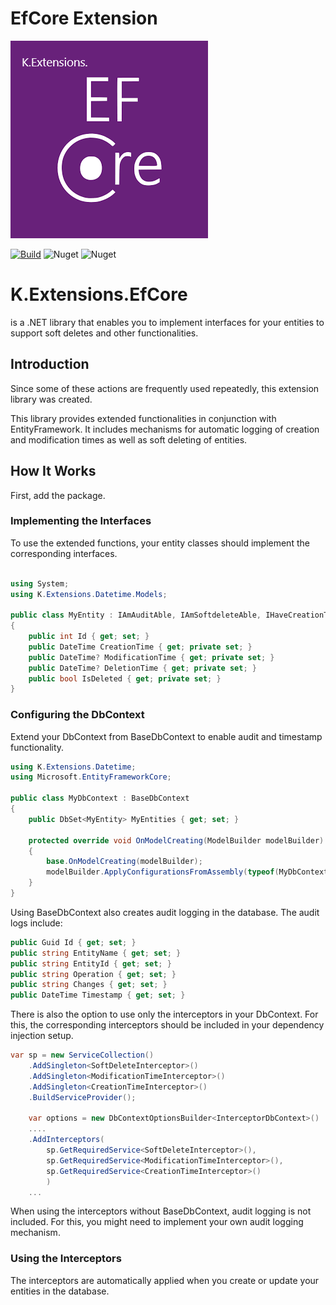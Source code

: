 # EfCore Extension

![EfCore.Extension](Icon.png)

[![Build](https://github.com/Atroxt/K.Extensions.EfCore/actions/workflows/build.yml/badge.svg)](https://github.com/Atroxt/K.Extensions.EfCore/actions/workflows/build.yml)
![Nuget](https://img.shields.io/nuget/v/K.Extensions.EfCore?logo=nuget)
![Nuget](https://img.shields.io/nuget/dt/K.Extensions.EfCore?logo=nuget&label=Downloads)
# K.Extensions.EfCore
is a .NET library that enables you to implement interfaces for your entities to support soft deletes and other functionalities.

## Introduction
Since some of these actions are frequently used repeatedly, this extension library was created.

This library provides extended functionalities in conjunction with EntityFramework. It includes mechanisms for automatic logging of creation and modification times as well as soft deleting of entities.

## How It Works

First, add the package.

### Implementing the Interfaces
To use the extended functions, your entity classes should implement the corresponding interfaces.

```csharp

using System;
using K.Extensions.Datetime.Models;

public class MyEntity : IAmAuditAble, IAmSoftdeleteAble, IHaveCreationTime, IHaveModificationTime
{
    public int Id { get; set; }
    public DateTime CreationTime { get; private set; }
    public DateTime? ModificationTime { get; private set; }
    public DateTime? DeletionTime { get; private set; }
    public bool IsDeleted { get; private set; }
}

```

### Configuring the DbContext
Extend your DbContext from BaseDbContext to enable audit and timestamp functionality.

```csharp
using K.Extensions.Datetime;
using Microsoft.EntityFrameworkCore;

public class MyDbContext : BaseDbContext
{
    public DbSet<MyEntity> MyEntities { get; set; }

    protected override void OnModelCreating(ModelBuilder modelBuilder)
    {
        base.OnModelCreating(modelBuilder);
        modelBuilder.ApplyConfigurationsFromAssembly(typeof(MyDbContext).Assembly);
    }
}
```

Using BaseDbContext also creates audit logging in the database. The audit logs include:

```csharp
public Guid Id { get; set; }
public string EntityName { get; set; }
public string EntityId { get; set; }
public string Operation { get; set; }
public string Changes { get; set; }
public DateTime Timestamp { get; set; }
```

There is also the option to use only the interceptors in your DbContext.
For this, the corresponding interceptors should be included in your dependency injection setup.

```csharp
var sp = new ServiceCollection()
    .AddSingleton<SoftDeleteInterceptor>()
    .AddSingleton<ModificationTimeInterceptor>()
    .AddSingleton<CreationTimeInterceptor>()
    .BuildServiceProvider();

    var options = new DbContextOptionsBuilder<InterceptorDbContext>()
    ....
    .AddInterceptors(
        sp.GetRequiredService<SoftDeleteInterceptor>(),
        sp.GetRequiredService<ModificationTimeInterceptor>(),
        sp.GetRequiredService<CreationTimeInterceptor>()
        )
    ...

```
When using the interceptors without BaseDbContext, audit logging is not included. For this, you might need to implement your own audit logging mechanism.

### Using the Interceptors
The interceptors are automatically applied when you create or update your entities in the database.